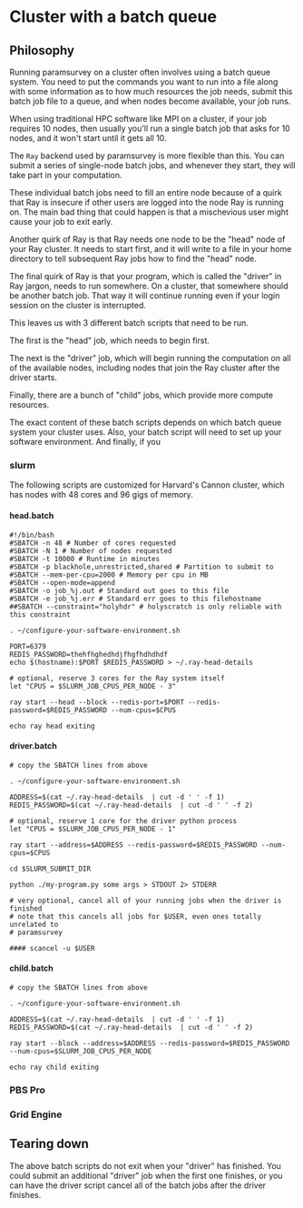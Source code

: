# Cluster with a batch queue

## Philosophy

Running paramsurvey on a cluster often involves using a batch queue system.
You need to put the commands you want to run into a file along with some
information as to how much resources the job needs, submit this batch
job file to a queue, and when nodes become available, your job runs.

When using traditional HPC software like MPI on a cluster, if your job
requires 10 nodes, then usually you'll run a single batch job that
asks for 10 nodes, and it won't start until it gets all 10.

The `Ray` backend used by paramsurvey is more flexible than this. You
can submit a series of single-node batch jobs, and whenever they
start, they will take part in your computation.

These individual batch jobs need to fill an entire node because of a
quirk that Ray is insecure if other users are logged into the node Ray
is running on. The main bad thing that could happen is that a
mischevious user might cause your job to exit early.

Another quirk of Ray is that Ray needs one node to be the "head" node
of your Ray cluster. It needs to start first, and it will write to
a file in your home directory to tell subsequent Ray jobs how to find
the "head" node.

The final quirk of Ray is that your program, which is called the
"driver" in Ray jargon, needs to run somewhere. On a cluster, that
somewhere should be another batch job. That way it will continue
running even if your login session on the cluster is interrupted.

This leaves us with 3 different batch scripts that need to be run.

The first is the "head" job, which needs to begin first.

The next is the "driver" job, which will begin running the computation on
all of the available nodes, including nodes that join the Ray cluster
after the driver starts.

Finally, there are a bunch of "child" jobs, which provide more compute
resources.

The exact content of these batch scripts depends on which batch queue
system your cluster uses. Also, your batch script will need to set up
your software environment. And finally, if you

### slurm

The following scripts are customized for Harvard's Cannon cluster,
which has nodes with 48 cores and 96 gigs of memory.

#### head.batch

```
#!/bin/bash
#SBATCH -n 48 # Number of cores requested
#SBATCH -N 1 # Number of nodes requested
#SBATCH -t 10000 # Runtime in minutes
#SBATCH -p blackhole,unrestricted,shared # Partition to submit to
#SBATCH --mem-per-cpu=2000 # Memory per cpu in MB
#SBATCH --open-mode=append
#SBATCH -o job_%j.out # Standard out goes to this file
#SBATCH -e job_%j.err # Standard err goes to this filehostname
##SBATCH --constraint="holyhdr" # holyscratch is only reliable with this constraint

. ~/configure-your-software-environment.sh

PORT=6379
REDIS_PASSWORD=thehfhghedhdjfhgfhdhdhdf
echo $(hostname):$PORT $REDIS_PASSWORD > ~/.ray-head-details

# optional, reserve 3 cores for the Ray system itself
let "CPUS = $SLURM_JOB_CPUS_PER_NODE - 3"

ray start --head --block --redis-port=$PORT --redis-password=$REDIS_PASSWORD --num-cpus=$CPUS

echo ray head exiting
```

#### driver.batch

```
# copy the SBATCH lines from above

. ~/configure-your-software-environment.sh

ADDRESS=$(cat ~/.ray-head-details  | cut -d ' ' -f 1)
REDIS_PASSWORD=$(cat ~/.ray-head-details  | cut -d ' ' -f 2)

# optional, reserve 1 core for the driver python process
let "CPUS = $SLURM_JOB_CPUS_PER_NODE - 1"

ray start --address=$ADDRESS --redis-password=$REDIS_PASSWORD --num-cpus=$CPUS

cd $SLURM_SUBMIT_DIR

python ./my-program.py some args > STDOUT 2> STDERR

# very optional, cancel all of your running jobs when the driver is finished
# note that this cancels all jobs for $USER, even ones totally unrelated to
# paramsurvey

#### scancel -u $USER

```

#### child.batch

```
# copy the SBATCH lines from above

. ~/configure-your-software-environment.sh

ADDRESS=$(cat ~/.ray-head-details  | cut -d ' ' -f 1)
REDIS_PASSWORD=$(cat ~/.ray-head-details  | cut -d ' ' -f 2)

ray start --block --address=$ADDRESS --redis-password=$REDIS_PASSWORD --num-cpus=$SLURM_JOB_CPUS_PER_NODE

echo ray child exiting
```

### PBS Pro

### Grid Engine

## Tearing down

The above batch scripts do not exit when your "driver" has finished. You could submit an
additional "driver" job when the first one finishes, or you can have the driver script
cancel all of the batch jobs after the driver finishes.
